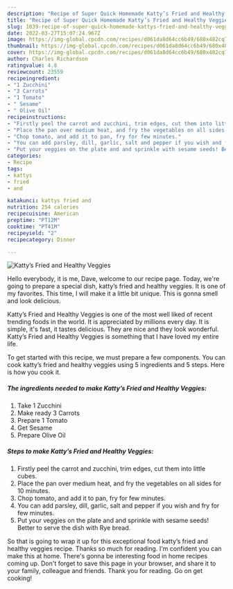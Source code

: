 ```yaml
---
description: "Recipe of Super Quick Homemade Katty’s Fried and Healthy Veggies"
title: "Recipe of Super Quick Homemade Katty’s Fried and Healthy Veggies"
slug: 1039-recipe-of-super-quick-homemade-kattys-fried-and-healthy-veggies
date: 2022-03-27T15:07:24.967Z
image: https://img-global.cpcdn.com/recipes/d061da8d64cc6b49/680x482cq70/kattys-fried-and-healthy-veggies-recipe-main-photo.jpg
thumbnail: https://img-global.cpcdn.com/recipes/d061da8d64cc6b49/680x482cq70/kattys-fried-and-healthy-veggies-recipe-main-photo.jpg
cover: https://img-global.cpcdn.com/recipes/d061da8d64cc6b49/680x482cq70/kattys-fried-and-healthy-veggies-recipe-main-photo.jpg
author: Charles Richardson
ratingvalue: 4.8
reviewcount: 23559
recipeingredient:
- "1 Zucchini"
- "3 Carrots"
- "1 Tomato"
- " Sesame"
- " Olive Oil"
recipeinstructions:
- "Firstly peel the carrot and zucchini, trim edges, cut them into little cubes."
- "Place the pan over medium heat, and fry the vegetables on all sides for 10 minutes."
- "Chop tomato, and add it to pan, fry for few minutes."
- "You can add parsley, dill, garlic, salt and pepper if you wish and fry for few minutes."
- "Put your veggies on the plate and and sprinkle with sesame seeds! Better to serve the dish with Rye bread."
categories:
- Recipe
tags:
- kattys
- fried
- and

katakunci: kattys fried and 
nutrition: 254 calories
recipecuisine: American
preptime: "PT12M"
cooktime: "PT41M"
recipeyield: "2"
recipecategory: Dinner

---
```



![Katty’s Fried and Healthy Veggies](https://img-global.cpcdn.com/recipes/d061da8d64cc6b49/680x482cq70/kattys-fried-and-healthy-veggies-recipe-main-photo.jpg)

Hello everybody, it is me, Dave, welcome to our recipe page. Today, we're going to prepare a special dish, katty’s fried and healthy veggies. It is one of my favorites. This time, I will make it a little bit unique. This is gonna smell and look delicious.



Katty’s Fried and Healthy Veggies is one of the most well liked of recent trending foods in the world. It is appreciated by millions every day. It is simple, it's fast, it tastes delicious. They are nice and they look wonderful. Katty’s Fried and Healthy Veggies is something that I have loved my entire life.


To get started with this recipe, we must prepare a few components. You can cook katty’s fried and healthy veggies using 5 ingredients and 5 steps. Here is how you cook it.

<!--inarticleads1-->

##### The ingredients needed to make Katty’s Fried and Healthy Veggies:

1. Take 1 Zucchini
1. Make ready 3 Carrots
1. Prepare 1 Tomato
1. Get  Sesame
1. Prepare  Olive Oil




<!--inarticleads2-->

##### Steps to make Katty’s Fried and Healthy Veggies:

1. Firstly peel the carrot and zucchini, trim edges, cut them into little cubes.
1. Place the pan over medium heat, and fry the vegetables on all sides for 10 minutes.
1. Chop tomato, and add it to pan, fry for few minutes.
1. You can add parsley, dill, garlic, salt and pepper if you wish and fry for few minutes.
1. Put your veggies on the plate and and sprinkle with sesame seeds! Better to serve the dish with Rye bread.




So that is going to wrap it up for this exceptional food katty’s fried and healthy veggies recipe. Thanks so much for reading. I'm confident you can make this at home. There's gonna be interesting food in home recipes coming up. Don't forget to save this page in your browser, and share it to your family, colleague and friends. Thank you for reading. Go on get cooking!
